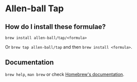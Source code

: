 # Allen-ball Tap

## How do I install these formulae?

`brew install allen-ball/tap/<formula>`

Or `brew tap allen-ball/tap` and then `brew install <formula>`.

## Documentation

`brew help`, `man brew` or check [Homebrew's documentation](https://docs.brew.sh).
